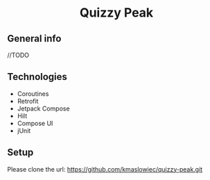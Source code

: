 <div align="center">
<h1>Quizzy Peak</h1>

<!-- <img alt="app logo" a src=""> -->
</div>

## General info

//TODO 

<div align="center">
 <!-- <img a alt="Screenshot of an app" width=35% height=35% src="">
    <img a alt="Screenshot of an app" width=35% height=35% src=""> -->
</div>

## Technologies
* Coroutines
* Retrofit
* Jetpack Compose
* Hilt
* Compose UI
* jUnit

## Setup
Please clone the url: https://github.com/kmaslowiec/quizzy-peak.git
